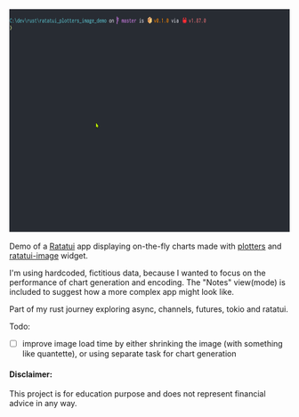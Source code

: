 <img src="ratatui_plotters_image_demo.gif" height=400>

Demo of a [Ratatui](https://github.com/ratatui/ratatui) app displaying on-the-fly charts made with [plotters](https://github.com/plotters-rs/plotters) and [ratatui-image](https://github.com/benjajaja/ratatui-image) widget.

I'm using hardcoded, fictitious data, because I wanted to focus on the performance of chart generation and encoding. The "Notes" view(mode) is included to suggest how a more complex app might look like.

Part of my rust journey exploring async, channels, futures, tokio and ratatui.

Todo:
- [ ] improve image load time by either shrinking the image (with something like quantette), or using separate task for chart generation


#### Disclaimer:
This project is for education purpose and does not represent financial advice in any way.
